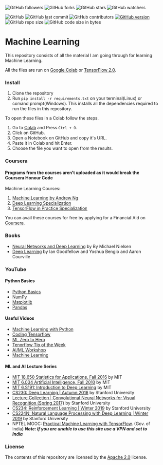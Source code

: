 ![GitHub followers](https://img.shields.io/github/followers/KshitijKarnawat?label=Follow&style=social)
![GitHub forks](https://img.shields.io/github/forks/KshitijKarnawat/Machine-Learning?label=Forks&style=social)
![GitHub stars](https://img.shields.io/github/stars/KshitijKarnawat/Machine-Learning?style=social)
![GitHub watchers](https://img.shields.io/github/watchers/KshitijKarnawat/Machine-Learning?style=social)

![GitHub](https://img.shields.io/github/license/KshitijKarnawat/Machine-Learning?logo=Apache&style=plastic)
![GitHub last commit](https://img.shields.io/github/last-commit/KshitijKarnawat/Machine-Learning?style=plastic)
![GitHub contributors](https://img.shields.io/github/contributors/KshitijKarnawat/Machine-Learning?style=plastic)
[![GitHub version](https://badge.fury.io/gh/KshitijKarnawat%2FMachine-Learning.svg)](https://badge.fury.io/gh/KshitjKaranwat%2FMachine-Learning)
![GitHub repo size](https://img.shields.io/github/repo-size/KshitijKarnawat/Machine-Learning?style=plastic)
![GitHub code size in bytes](https://img.shields.io/github/languages/code-size/KshitijKarnawat/Machine-Learning?style=plastic)

# Machine Learning
This repository consists of all the material I am going through for learning Machine Learning.

All the files are run on [Google Colab](https://colab.research.google.com/) or [TensorFlow 2.0](https://www.tensorflow.org/).

### Install

1. Clone the repository
2. Run ```pip install -r requirements.txt``` on your terminal(Linux) or comand prompt(Windows). This installs all the dependencies required to run the files in this repository.

To open these files in a Colab follow the steps.
1. Go to [Colab](https://colab.research.google.com/notebooks/intro.ipynb#recent=true) and Press `Ctrl + O`.
2. Click on GitHub.
3. Open a Notebook on GitHub and copy it's URL.
4. Paste it in Colab and hit Enter.
5. Choose the file you want to open from the results.

### Coursera
#### Programs from the courses aren't uploaded as it would break the Coursera Honour Code
Machine Learning Courses:

1. [Machine Learning by Andrew Ng](https://www.coursera.org/learn/machine-learning?)
2. [Deep Learning Specialization](https://www.coursera.org/specializations/deep-learning)
3. [TensorFlow in Practice Specialization](https://www.coursera.org/specializations/tensorflow-in-practice)

You can avail these courses for free by applying for a Financial Aid on [Coursera](coursera.org).

### Books
- [Neural Networks and Deep Learning](http://neuralnetworksanddeeplearning.com/chap1.html) by By Michael Nielsen
- [Deep Learning](https://www.deeplearningbook.org/) by Ian Goodfellow and Yoshua Bengio and Aaron Courville

### YouTube
#### Python Basics
- [Python Basics](https://www.youtube.com/playlist?list=PLQVvvaa0QuDe8XSftW-RAxdo6OmaeL85M)
- [NumPy](https://www.youtube.com/playlist?list=PLNmACol6lYY5DafThhu1LsH8MlldnHf44)
- [Matplotlib](https://www.youtube.com/playlist?list=PLQVvvaa0QuDfefDfXb9Yf0la1fPDKluPF)
- [Pandas](https://www.youtube.com/playlist?list=PLeo1K3hjS3uuASpe-1LjfG5f14Bnozjwy)

#### Useful Videos
- [Machine Learning with Python](https://www.youtube.com/playlist?list=PLQVvvaa0QuDfKTOs3Keq_kaG2P55YRn5v)
- [Coding Tensorflow](https://www.youtube.com/playlist?list=PLQY2H8rRoyvwLbzbnKJ59NkZvQAW9wLbx)
- [ML Zero to Hero](https://www.youtube.com/playlist?list=PLa5FE5DFyJ_Gsi1MV9s_17tdV-qybOqtn)
- [Tenorflow Tip of the Week](https://www.youtube.com/playlist?list=PLQY2H8rRoyvxso6rsvcDeMzekGuLxbTEB)
- [AI/ML Workshop](https://www.youtube.com/playlist?list=PLlyCyjh2pUe8dotvugsd3wimbNKPpj_Vp)
- [Machine Learning](https://www.youtube.com/playlist?list=PLT6elRN3Aer7ncFlaCz8Zz-4B5cnsrOMt)

#### ML and AI Lecture Series
- [MIT 18.650 Statistics for Applications, Fall 2016](https://www.youtube.com/playlist?list=PLUl4u3cNGP60uVBMaoNERc6knT_MgPKS0) by MIT
- [MIT 6.034 Artificial Intelligence, Fall 2010](https://www.youtube.com/playlist?list=PLUl4u3cNGP63gFHB6xb-kVBiQHYe_4hSi) by MIT
- [MIT 6.S191: Introduction to Deep Learning](https://www.youtube.com/playlist?list=PLtBw6njQRU-rwp5__7C0oIVt26ZgjG9NI) by MIT
- [CS230: Deep Learning | Autumn 2018](https://www.youtube.com/playlist?list=PLoROMvodv4rOABXSygHTsbvUz4G_YQhOb) by Stanford University
- [Lecture Collection | Convolutional Neural Networks for Visual Recognition (Spring 2017)](https://www.youtube.com/playlist?list=PL3FW7Lu3i5JvHM8ljYj-zLfQRF3EO8sYv) by Stanford University
- [CS234: Reinforcement Learning | Winter 2019](https://www.youtube.com/playlist?list=PLoROMvodv4rOSOPzutgyCTapiGlY2Nd8u) by Stanford University
- [CS224N: Natural Language Processing with Deep Learning | Winter 2019](https://www.youtube.com/playlist?list=PLoROMvodv4rOhcuXMZkNm7j3fVwBBY42z) by Stanford University
- NPTEL MOOC: [Practical Machine Learning with TensorFlow](https://nptel.ac.in/courses/106/106/106106213/#). (Gov. of India)
**_Note: If you are unable to use this site use a VPN and set to India_**

### License 
The contents of this repository are licensed by the [Apache 2.0](https://github.com/KshitijKarnawat/Tensorflow/blob/master/LICENSE) license.
